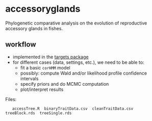 # accessoryglands

Phylogenetic comparative analysis on the evolution of reproductive accessory glands in fishes.

## workflow

- implemented in the [targets package](https://books.ropensci.org/targets/)
- for different cases (data, settings, etc.), we need to be able to:
   - fit a basic `corHMM` model
   - possibly: compute Wald and/or likelihood profile confidence intervals
   - specify priors and do MCMC computation
   - plot/interpret results

Files:

       accessTree.R  binaryTraitData.csv  cleanTraitData.csv  treeBlock.rds  treeSingle.rds

